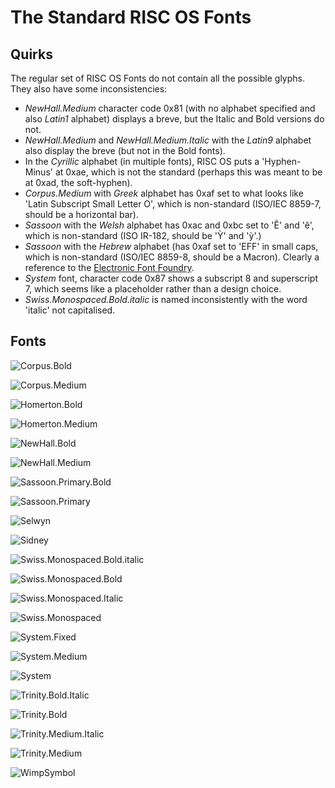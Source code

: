 # The Standard RISC OS Fonts

## Quirks
The regular set of RISC OS Fonts do not contain all the possible glyphs. They also have some inconsistencies:

* *NewHall.Medium* character code 0x81 (with no alphabet specified and also *Latin1* alphabet) displays a breve, but the Italic and Bold versions do not.
* *NewHall.Medium* and *NewHall.Medium.Italic* with the *Latin9* alphabet also display the breve (but not in the Bold fonts).
* In the *Cyrillic* alphabet (in multiple fonts), RISC OS puts a 'Hyphen-Minus' at 0xae, which is not the standard (perhaps this was meant to be at 0xad, the soft-hyphen).
* *Corpus.Medium* with *Greek* alphabet has 0xaf set to what looks like 'Latin Subscript Small Letter O', which is non-standard (ISO/IEC 8859-7, should be a horizontal bar).
* *Sassoon* with the *Welsh* alphabet has 0xac and 0xbc set to 'Ẽ' and 'ẽ', which is non-standard (ISO IR-182, should be 'Ỳ' and 'ỳ'.)
* *Sassoon* with the *Hebrew* alphabet (has 0xaf set to 'EFF' in small caps, which is non-standard (ISO/IEC 8859-8, should be a Macron). Clearly a reference to the [Electronic Font Foundry](https://en.wikipedia.org/wiki/The_Electronic_Font_Foundry).
* *System* font, character code 0x87 shows a subscript 8 and superscript 7, which seems like a placeholder rather than a design choice.
* *Swiss.Monospaced.Bold.italic* is named inconsistently with the word 'italic' not capitalised.

## Fonts

![Corpus.Bold](tiled/Corpus.Bold.png)

![Corpus.Medium](tiled/Corpus.Medium.png)

![Homerton.Bold](tiled/Homerton.Bold.png)

![Homerton.Medium](tiled/Homerton.Medium.png)

![NewHall.Bold](tiled/NewHall.Bold.png)

![NewHall.Medium](tiled/NewHall.Medium.png)

![Sassoon.Primary.Bold](tiled/Sassoon.Primary.Bold.png)

![Sassoon.Primary](tiled/Sassoon.Primary.png)

![Selwyn](tiled/Selwyn.png)

![Sidney](tiled/Sidney.png)

![Swiss.Monospaced.Bold.italic](tiled/Swiss.Monospaced.Bold.italic.png)

![Swiss.Monospaced.Bold](tiled/Swiss.Monospaced.Bold.png)

![Swiss.Monospaced.Italic](tiled/Swiss.Monospaced.Italic.png)

![Swiss.Monospaced](tiled/Swiss.Monospaced.png)

![System.Fixed](tiled/System.Fixed.png)

![System.Medium](tiled/System.Medium.png)

![System](tiled/System.png)

![Trinity.Bold.Italic](tiled/Trinity.Bold.Italic.png)

![Trinity.Bold](tiled/Trinity.Bold.png)

![Trinity.Medium.Italic](tiled/Trinity.Medium.Italic.png)

![Trinity.Medium](tiled/Trinity.Medium.png)

![WimpSymbol](tiled/WimpSymbol.png)
